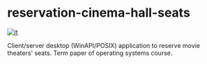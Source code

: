 # reservation-cinema-hall-seats
[![it](https://img.shields.io/badge/lang-it-blue.svg)](https://github.com/Sph00b/reservation-cinema-hall/blob/master/README.it.md)

Client/server desktop (WinAPI/POSIX) application to reserve movie theaters' seats. Term paper of operating systems course.
